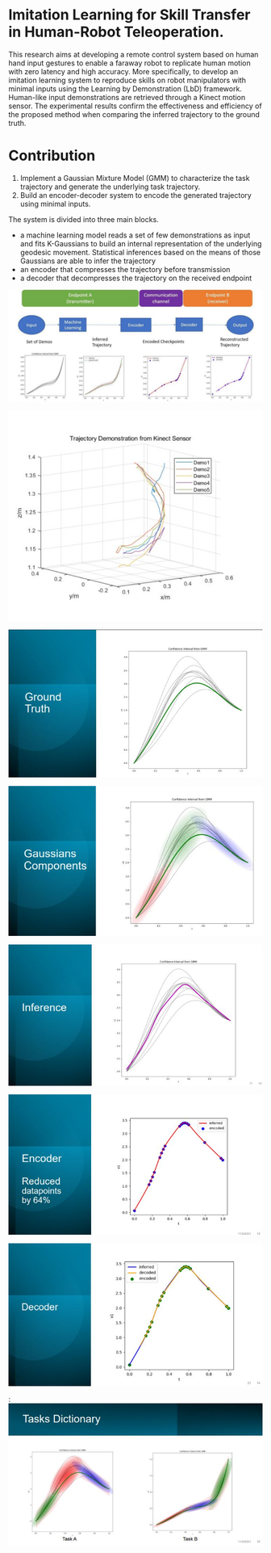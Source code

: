 # Imitation Learning for Skill Transfer in Human-Robot Teleoperation.

This research aims at developing a remote control system based on human hand input gestures to enable a faraway robot to replicate human motion with zero latency and high accuracy.
More specifically, to develop an imitation learning system to reproduce skills on robot manipulators with minimal inputs using the Learning by Demonstration (LbD) framework. Human-like input demonstrations are retrieved through a Kinect motion sensor. The experimental results confirm the effectiveness and efficiency of the proposed method when comparing the inferred trajectory to the ground truth.


# Contribution
1. Implement a Gaussian Mixture Model (GMM) to characterize the task trajectory and generate the underlying task trajectory.
2. Build an encoder-decoder system to encode the generated trajectory using minimal inputs.


The system is divided into three main blocks.
- a machine learning model reads a set of few demonstrations as input and fits K-Gaussians to build an internal representation of the underlying geodesic movement. Statistical inferences based on the means of those Gaussians are able to infer the trajectory
- an encoder that compresses the trajectory before transmission
- a decoder that decompresses the trajectory on the received endpoint


![Design](./Img/0_design.jpg)


![Input](./Img/1_input.jpg)


![Ground Truth](./Img/2_ground_truth.jpg)


![Gaussians](./Img/3_gaussians.jpg)


![Inference](./Img/4_inferred.jpg)


![Encoder](./Img/5_encoder.jpg)


![Decoder](./Img/6_decoder.jpg)

:
![Dictionary](./Img/7_dictionary.jpg)


